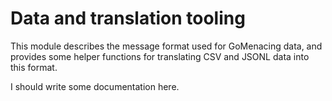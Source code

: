 Data and translation tooling
============================

This module describes the message format used for GoMenacing data, and provides some
helper functions for translating CSV and JSONL data into this format.

I should write some documentation here.
